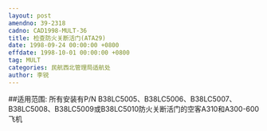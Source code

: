 ```yaml
---
layout: post
amendno: 39-2318
cadno: CAD1998-MULT-36
title: 检查防火关断活门(ATA29)
date: 1998-09-24 00:00:00 +0800
effdate: 1998-10-01 00:00:00 +0800
tag: MULT
categories: 民航西北管理局适航处
author: 李锐
---
```


##适用范围:
所有安装有P/N B38LC5005、B38LC5006、B38LC5007、B38LC5008、B38LC5009或B38LC5010防火关断活门的空客A310和A300-600飞机

